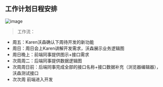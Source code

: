 ## 工作计划日程安排
![image](https://user-images.githubusercontent.com/1272280/173737750-5aa57cec-c2c3-447a-b16f-a164e9133ea9.png)

> 工作流：
- 周五：Karen沃森确认下周待开发的新功能
- 周日：周日会上Karen讲解开发需求，沃森展示业务逻辑图
- 周日晚上：前端同事提供图示+接口需求
- 次周周二：后端同事提供数据逻辑图
- 次周周日前：后端同事完成全部的接口名称+接口数据补充（浏览器编辑器），沃森测试接口
- 次次周 前端进入开发
